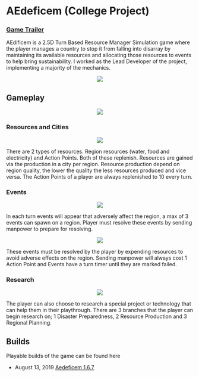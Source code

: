 # AEdeficem (College Project)

### **[Game Trailer](https://vimeo.com/289092507)**

AEdificem is a 2.5D Turn Based Resource Manager Simulation game where the player manages a 
country to stop it from falling into disarray by maintaining its available resources and allocating 
those resources to events to help bring sustainability. I worked as the Lead Developer of the project, implementing a majority of the mechanics.

<p align="center">
  <img src="https://i.imgur.com/H9h3cRK.png">
 </p>
 
 ## Gameplay
 <p align="center">
  <img src="https://media.giphy.com/media/chWLmtnu5sBkd3jorl/giphy.gif">
  </p>
  
### Resources and Cities
<p align="center">
  <img src="https://i.imgur.com/904KjjL.png">
  </p>
There are 2 types of resources. Region resources (water, food and electricity) and Action Points. Both of these replenish. Resources are gained via the 
production in a city per region. Resource production depend on region quality, the lower the quality the less resources produced and vice versa. The Action Points of a player are always replenished to 10 every turn.
  
### Events
<p align="center">
  <img src="https://i.imgur.com/DEveL52.png">
  </p>
  
In each turn events will appear that adversely affect the region, a max of 3 events can spawn on a region. Player must resolve these events by sending manpower to prepare for 
resolving. 
<p align="center">
  <img src="https://i.imgur.com/GnLGUWK.png">
  </p>
These events must be resolved by the player by expending resources to avoid adverse effects on the region. Sending manpower will always cost 1 Action Point and Events have a 
turn timer until they are marked failed.
 
### Research
<p align="center">
  <img src="https://i.imgur.com/VYiNcnv.png">
  </p>
The player can also choose to research a special project or technology that can help them in their playthrough. There are 3
branches that the player can begin research on; 1 Disaster Preparedness, 2 Resource Production and 3 Regional Planning.

## Builds
Playable builds of the game can be found here
- August 13, 2019 [Aedeficem 1.6.7](https://drive.google.com/file/d/1qiVCRUvtJdi9E5MVTqRNP_oodv51r2QA/view?usp=sharing)
